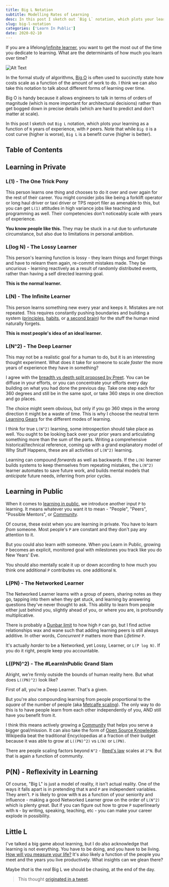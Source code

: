 ```yaml
---
title: Big L Notation
subtitle: Modelling Rates of Learning
desc: In this post I sketch out `Big L` notation, which plots your learning as a function of `N` years of experience, with `P` peers.
slug: big-l-notation
categories: ['Learn In Public']
date: 2020-02-10
---
```


If you are a lifelong/[infinite learner](https://www.sachinrekhi.com/how-to-be-an-infinite-learner), you want to get the most out of the time you dedicate to learning. What are the determinants of how much you learn over time?

![Alt Text](https://dev-to-uploads.s3.amazonaws.com/i/63yl17w3d4eep4shubr3.png)

In the formal study of algorithms, [Big O](https://en.wikipedia.org/wiki/Big_O_notation) is often used to succinctly state how costs scale as a function of the amount of work to do. I think we can also take this notation to talk about different forms of learning over time.

Big O is handy because it allows engineers to talk in terms of orders of magnitude (which is more important for architectural decisions) rather than get bogged down in precise details (which are hard to predict and don't matter at scale).

In this post I sketch out `Big L` notation, which plots your learning as a function of `N` years of experience, with `P` peers. Note that while `Big O` is a cost curve (higher is worse), `Big L` is a benefit curve (higher is better).

## Table of Contents

## Learning in Private

### L(1) - The One Trick Pony

This person learns one thing and chooses to do it over and over again for the rest of their career. You might consider jobs like being a forklift operator or long haul driver or taxi driver or TPS report filer as amenable to this, but you can get `L(1)` attitudes in high variance jobs like teaching and programming as well. Their competencies don't noticeably scale with years of experience.

**You know people like this.** They may be stuck in a rut due to unfortunate circumstance, but also due to limitations in personal ambition.

### L(log N) - The Lossy Learner

This person's learning function is lossy - they learn things and forget things and have to relearn them again, re-commit mistakes made. They be uncurious - learning reactively as a result of randomly distributed events, rather than having a self directed learning goal. 

**This is the normal learner.**

### L(N) - The Infinite Learner

This person learns something new every year and keeps it. Mistakes are not repeated. This requires constantly pushing boundaries and building a system ([principles](https://www.principles.com/), [habits](https://jamesclear.com/habits), or [a second brain](https://www.buildingasecondbrain.com/)) for the stuff the human mind naturally forgets.

**This is most people's idea of an ideal learner.**

### L(N^2) - The Deep Learner

This may not be a realistic goal for a human to do, but it is an interesting thought experiment. What does it take for someone to scale *faster* the more years of experience they have in something?

I agree with the [breadth vs depth split proposed by Preet](https://twitter.com/preetster/status/1226768072343638021). You can be diffuse in your efforts, or you can concentrate your efforts every day building on what you had done the previous day. Take one step each for 360 degrees and still be in the same spot, or take 360 steps in one direction and go places.

The choice might seem obvious, but only if you go 360 steps in the *wrong* direction it might be a waste of time. This is why I choose the neutral term [Learning Gears](https://www.swyx.io/writing/learning-gears) for the different modes of learning.

I think for true `L(N^2)` learning, some introspection should take place as well. You ought to be looking back over your prior years and articulating something more than the sum of the parts. Writing a comprehensive historical/technical reference, coming up with a grand explanatory model of Why Stuff Happens, these are all activities of `L(N^2)` learning.

Learning can compound *forwards* as well as backwards. If the `L(N)` learner builds systems to keep themselves from repeating mistakes, the `L(N^2)` learner automates to save future work, and builds mental models that *anticipate* future needs, inferring from prior cycles.

## Learning in Public

When it comes to [learning in public](https://www.swyx.io/writing/learn-in-public/), we introduce another input `P` to learning. It means whatever you want it to mean - "People", "Peers", "Possible Mentors", or [Community](https://www.swyx.io/writing/scaling-coding-communities). 

Of course, these exist when you are learning in private. You have to learn *from* someone. Most people's `P` are constant and they don't pay any attention to it.

But you could also learn *with* someone. When you Learn in Public, growing `P` becomes an explicit, monitored goal with milestones you track like you do New Years' Eve.

You should also mentally scale it up or down according to how much you think one additional `P` contributes vs. one additional `N`.

### L(PN) - The Networked Learner

The Networked Learner learns with a group of peers, sharing notes as they go, tapping into them when they get stuck, and learning by answering questions they've never thought to ask. This ability to learn from people either just behind you, slightly ahead of you, or where you are, is profoundly multiplicative.

There is probably a [Dunbar limit](https://en.wikipedia.org/wiki/Dunbar%27s_number) to how high `P` can go, but I find active relationships wax and wane such that adding learning peers is still always additive. In other words, *Concurrent* `P` matters more than *Lifetime* `P`.

It's actually *harder* to be a Networked, yet Lossy, Learner, or `L(P log N)`. If you do it right, people keep you accountable.

### L((PN)^2) - The #LearnInPublic Grand Slam

Alright, we're firmly outside the bounds of human reality here. But what does `L((PN)^2)` look like?

First of all, you're a Deep Learner. That's a given. 

But you're also compounding learning from people proportional to the *square* of the number of people (aka [Metcalfe scaling](https://en.wikipedia.org/wiki/Metcalfe%27s_law)). The only way to do this is to have people learn from each other independently of you, AND still have you benefit from it.

I think this means actively growing a [Community](https://www.swyx.io/writing/scaling-coding-communities) that helps you serve a bigger goal/mission. It can also take the form of [Open Source Knowledge](https://www.swyx.io/speaking/sedaily-nocode). Wikipedia beat the traditional Encyclopedias at a fraction of their budget because it was able to grow at `L((PN)^2)` vs `L(N)` or `L(PN)`.

There are people scaling factors beyond `N^2` - [Reed's law](https://www.swyx.io/writing/eponymous-laws#business-of-tech) scales at `2^N`. But that is again a function of community.

## P(N) - Reflexivity in Learning

Of course, "Big L" is just a model of reality, it isn't actual reality. One of the ways it falls apart is in pretending that `N` and `P` are independent variables. They aren't. `P` is likely to grow with `N` as a function of your seniority and influence - making a good Networked Learner grow on the order of `L(N^2)` which is plenty great. But if you can figure out how to grow `P` superlinearly with `N` - by writing, speaking, teaching, etc - you can make your career explode in possibility.

## Little L

I've talked a big game about learning, but I do also acknowledge that learning is not everything. You have to be doing, and you have to be living. [How will you measure your life?](https://hbr.org/2010/07/how-will-you-measure-your-life) It's also likely a function of the people you meet and the years you live productively. What insights can we glean there?

Maybe *that* is the *real* Big L we should be chasing, at the end of the day.


> This thought [originated in a tweet](https://twitter.com/swyx/status/1226762243917991936?s=20).